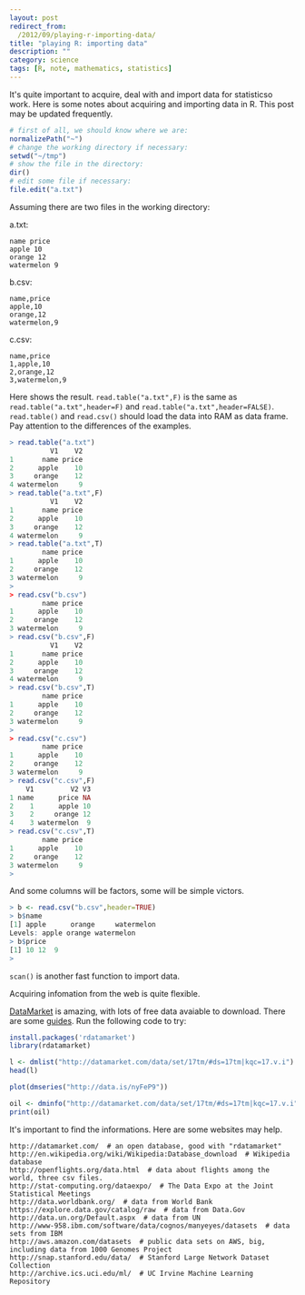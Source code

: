 ```yaml
---
layout: post
redirect_from:
  /2012/09/playing-r-importing-data/
title: "playing R: importing data"
description: ""
category: science
tags: [R, note, mathematics, statistics]
---
```


It's quite important to acquire, deal with and import data for statisticso work. Here is some notes about acquiring and importing data in R. This post may be updated frequently.

```r
# first of all, we should know where we are:
normalizePath("~")
# change the working directory if necessary:
setwd("~/tmp")
# show the file in the directory:
dir()
# edit some file if necessary:
file.edit("a.txt")
```

Assuming there are two files in the working directory:

a.txt:

```
name price
apple 10
orange 12
watermelon 9

```

b.csv:

```
name,price
apple,10
orange,12
watermelon,9

```

c.csv:

```
name,price
1,apple,10
2,orange,12
3,watermelon,9

```

Here shows the result. `read.table("a.txt",F)` is the same as `read.table("a.txt",header=F)` and `read.table("a.txt",header=FALSE)`. `read.table()` and `read.csv()` should load the data into RAM as data frame. Pay attention to the differences of the examples.

```r
> read.table("a.txt")
          V1    V2
1       name price
2      apple    10
3     orange    12
4 watermelon     9
> read.table("a.txt",F)
          V1    V2
1       name price
2      apple    10
3     orange    12
4 watermelon     9
> read.table("a.txt",T)
        name price
1      apple    10
2     orange    12
3 watermelon     9
> 
> read.csv("b.csv")
        name price
1      apple    10
2     orange    12
3 watermelon     9
> read.csv("b.csv",F)
          V1    V2
1       name price
2      apple    10
3     orange    12
4 watermelon     9
> read.csv("b.csv",T)
        name price
1      apple    10
2     orange    12
3 watermelon     9
> 
> read.csv("c.csv")
        name price
1      apple    10
2     orange    12
3 watermelon     9
> read.csv("c.csv",F)
    V1         V2 V3
1 name      price NA
2    1      apple 10
3    2     orange 12
4    3 watermelon  9
> read.csv("c.csv",T)
        name price
1      apple    10
2     orange    12
3 watermelon     9
> 
```

And some columns will be factors, some will be simple victors.

```r
> b <- read.csv("b.csv",header=TRUE)
> b$name
[1] apple      orange     watermelon
Levels: apple orange watermelon
> b$price
[1] 10 12  9
> 
```

`scan()` is another fast function to import data.

Acquiring infomation from the web is quite flexible.

[DataMarket](http://datamarket.com/) is amazing, with lots of free data avaiable to download. There are some [guides](http://blog.datamarket.com/2011/10/31/using-datamarket-from-within-r/). Run the following code to try:

```r
install.packages('rdatamarket')
library(rdatamarket)

l <- dmlist("http://datamarket.com/data/set/17tm/#ds=17tm|kqc=17.v.i")
head(l)

plot(dmseries("http://data.is/nyFeP9"))

oil <- dminfo("http://datamarket.com/data/set/17tm/#ds=17tm|kqc=17.v.i")
print(oil)
```

It's important to find the informations. Here are some websites may help.

```
http://datamarket.com/  # an open database, good with "rdatamarket"
http://en.wikipedia.org/wiki/Wikipedia:Database_download  # Wikipedia database
http://openflights.org/data.html  # data about flights among the world, three csv files.
http://stat-computing.org/dataexpo/  # The Data Expo at the Joint Statistical Meetings
http://data.worldbank.org/  # data from World Bank
https://explore.data.gov/catalog/raw  # data from Data.Gov
http://data.un.org/Default.aspx  # data from UN
http://www-958.ibm.com/software/data/cognos/manyeyes/datasets  # data sets from IBM
http://aws.amazon.com/datasets  # public data sets on AWS, big, including data from 1000 Genomes Project
http://snap.stanford.edu/data/  # Stanford Large Network Dataset Collection
http://archive.ics.uci.edu/ml/  # UC Irvine Machine Learning Repository
```
